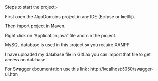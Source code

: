 Steps to start the project:-

First open the AlgoDomains project in any IDE (Eclipse or Inetllij).
 
Then import project in Maven.

 Right click on “Application.java” file and run the project.
 
MySQL database is used in this project so you require XAMPP

I have uploaded my database file in GitLab you can import that file to get 
access on database.

For Swagger documentation use this link :
http://localhost:6050/swagger-ui.html

